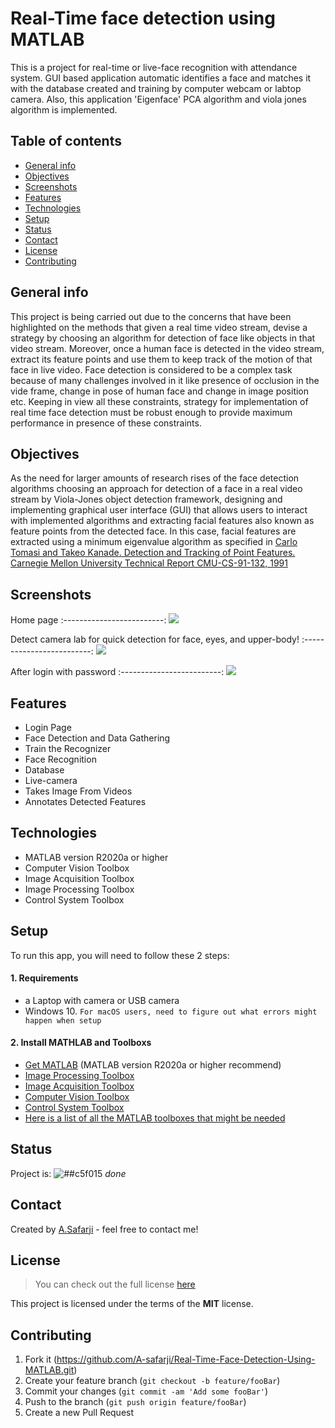 
# Real-Time face detection using MATLAB
This is a project for real-time or live-face recognition with attendance system. GUI based application automatic identifies a face and matches it with the database created and training by computer webcam or labtop camera. Also, this application 'Eigenface' PCA algorithm and viola jones algorithm is implemented.
## Table of contents
* [General info](#general-info)
* [Objectives](#objectives)
* [Screenshots](#screenshots)
* [Features](#features)
* [Technologies](#technologies)
* [Setup](#setup)
* [Status](#status)
* [Contact](#contact)
* [License](#license)
* [Contributing](#contributing)

## General info
This project is being carried out due to the concerns that have been highlighted on
the methods that given a real time video stream, devise a strategy by choosing an algorithm for detection of face like objects in that video stream. Moreover, once a human face is detected in the video stream, extract its feature points and use them to keep track of the motion of that face in live video.
Face detection is considered to be a complex task because of many challenges involved in it like presence of occlusion in the vide frame, change in pose of human face and change in image position etc. Keeping in view all these constraints, strategy for implementation of real time face detection must be robust enough to provide maximum performance in presence of these constraints.

## Objectives
As the need for larger amounts of research rises of the face detection algorithms
choosing an approach for detection of a face in a real video stream by Viola-Jones object detection framework, designing and implementing graphical user interface (GUI) that allows users to interact with implemented algorithms and extracting facial features also known as feature points from the detected face. In this case, facial features are extracted using a minimum eigenvalue algorithm as specified in [Carlo Tomasi and Takeo Kanade. Detection and Tracking of Point Features. Carnegie Mellon University Technical Report CMU-CS-91-132, 1991](https://cecas.clemson.edu/~stb/klt/tomasi-kanade-techreport-1991.pdf)


## Screenshots
Home page
:-------------------------:
![](https://user-images.githubusercontent.com/20365333/127751054-c235a7ca-9010-480e-b527-7f4b347b983a.png)

Detect camera lab for quick detection for face, eyes, and upper-body!
:-------------------------:
![](https://user-images.githubusercontent.com/20365333/127751375-f446b599-07f1-4724-a9ab-5f2f41127f2d.png)

After login with password
:-------------------------:
![](https://user-images.githubusercontent.com/20365333/127751056-19242f3a-7323-44a6-b3d8-0a8a1bd17418.png)

## Features
* Login Page
* Face Detection and Data Gathering
* Train the Recognizer
* Face Recognition
* Database 
* Live-camera
* Takes Image From Videos
* Annotates Detected Features

## Technologies
* MATLAB version R2020a or higher
* Computer Vision Toolbox
* Image Acquisition Toolbox
* Image Processing Toolbox
* Control System Toolbox


## Setup

To run this app, you will need to follow these 2 steps:

#### 1. Requirements
  - a Laptop with camera or USB camera 
  - Windows 10.     ` For macOS users, need to figure out what errors might happen when setup `
  
#### 2. Install MATHLAB and Toolboxs
- [Get MATLAB](https://www.mathworks.com/products/get-matlab.html?s_tid=gn_getml) (MATLAB version R2020a or higher recommend) 
- [Image Processing Toolbox](https://www.mathworks.com/products/image.html?s_tid=FX_PR_info)
- [Image Acquisition Toolbox](https://www.mathworks.com/products/image-acquisition.html?s_tid=FX_PR_info)
- [Computer Vision Toolbox](https://www.mathworks.com/products/computer-vision.html?s_tid=FX_PR_info)
- [Control System Toolbox](https://www.mathworks.com/products/control.html)
- [Here is a list of all the MATLAB toolboxes that might be needed](http://www.mathworks.com/products/)

## Status
Project is: ![##c5f015](https://via.placeholder.com/15/c5f015/000000?text=+) _done_

## Contact
Created by [A.Safarji](https://github.com/A-safarji) - feel free to contact me!

## License
>You can check out the full license [here](https://github.com/A-safarji/Real-Time-Face-Detection-Using-MATLAB/blob/main/LICENSE)

This project is licensed under the terms of the **MIT** license.

## Contributing

1. Fork it (<https://github.com/A-safarji/Real-Time-Face-Detection-Using-MATLAB.git>)
2. Create your feature branch (`git checkout -b feature/fooBar`)
3. Commit your changes (`git commit -am 'Add some fooBar'`)
4. Push to the branch (`git push origin feature/fooBar`)
5. Create a new Pull Request




